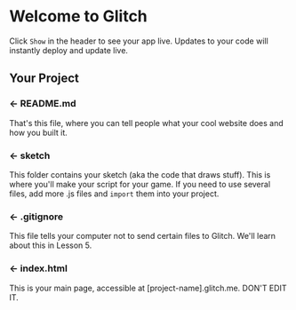 Welcome to Glitch
=================

Click `Show` in the header to see your app live.
Updates to your code will instantly deploy and update live.

Your Project
------------

### ← README.md

That's this file, where you can tell people what your cool website does and how you built it.

### ← sketch

This folder contains your sketch (aka the code that draws stuff).
This is where you'll make your script for your game.
If you need to use several files, add more .js files and `import` them into your project.

### ← .gitignore

This file tells your computer not to send certain files to Glitch.
We'll learn about this in Lesson 5.

### ← index.html

This is your main page, accessible at \[project-name\].glitch.me. DON'T EDIT IT.
